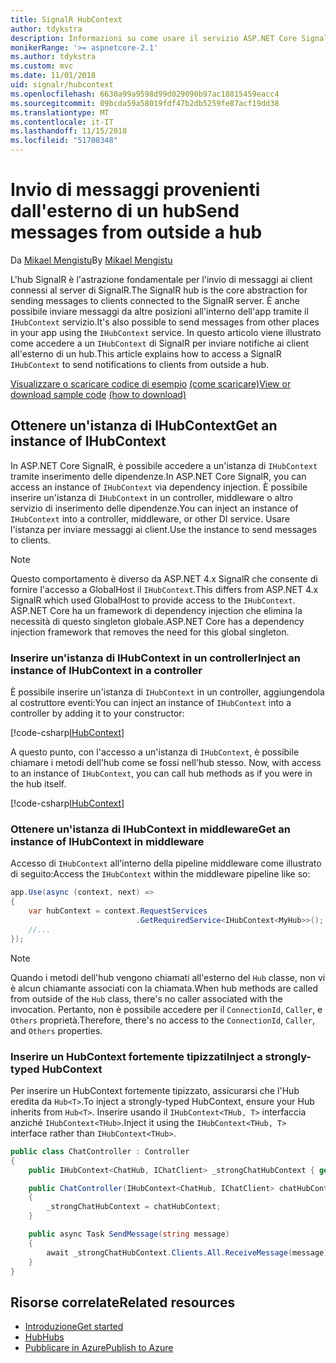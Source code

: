 ```yaml
---
title: SignalR HubContext
author: tdykstra
description: Informazioni su come usare il servizio ASP.NET Core SignalR HubContext per l'invio di notifiche ai client all'esterno di un hub.
monikerRange: '>= aspnetcore-2.1'
ms.author: tdykstra
ms.custom: mvc
ms.date: 11/01/2018
uid: signalr/hubcontext
ms.openlocfilehash: 6630a99a9598d99d029090b97ac18815459eacc4
ms.sourcegitcommit: 09bcda59a58019fdf47b2db5259fe87acf19dd38
ms.translationtype: MT
ms.contentlocale: it-IT
ms.lasthandoff: 11/15/2018
ms.locfileid: "51708348"
---
```

# <a name="send-messages-from-outside-a-hub"></a><span data-ttu-id="31365-103">Invio di messaggi provenienti dall'esterno di un hub</span><span class="sxs-lookup"><span data-stu-id="31365-103">Send messages from outside a hub</span></span>

<span data-ttu-id="31365-104">Da [Mikael Mengistu](https://twitter.com/MikaelM_12)</span><span class="sxs-lookup"><span data-stu-id="31365-104">By [Mikael Mengistu](https://twitter.com/MikaelM_12)</span></span>

<span data-ttu-id="31365-105">L'hub SignalR è l'astrazione fondamentale per l'invio di messaggi ai client connessi al server di SignalR.</span><span class="sxs-lookup"><span data-stu-id="31365-105">The SignalR hub is the core abstraction for sending messages to clients connected to the SignalR server.</span></span> <span data-ttu-id="31365-106">È anche possibile inviare messaggi da altre posizioni all'interno dell'app tramite il `IHubContext` servizio.</span><span class="sxs-lookup"><span data-stu-id="31365-106">It's also possible to send messages from other places in your app using the `IHubContext` service.</span></span> <span data-ttu-id="31365-107">In questo articolo viene illustrato come accedere a un `IHubContext` di SignalR per inviare notifiche ai client all'esterno di un hub.</span><span class="sxs-lookup"><span data-stu-id="31365-107">This article explains how to access a SignalR `IHubContext` to send notifications to clients from outside a hub.</span></span>

<span data-ttu-id="31365-108">[Visualizzare o scaricare codice di esempio](https://github.com/aspnet/Docs/tree/master/aspnetcore/signalr/hubcontext/sample/) [(come scaricare)](xref:index#how-to-download-a-sample)</span><span class="sxs-lookup"><span data-stu-id="31365-108">[View or download sample code](https://github.com/aspnet/Docs/tree/master/aspnetcore/signalr/hubcontext/sample/) [(how to download)](xref:index#how-to-download-a-sample)</span></span>

## <a name="get-an-instance-of-ihubcontext"></a><span data-ttu-id="31365-109">Ottenere un'istanza di IHubContext</span><span class="sxs-lookup"><span data-stu-id="31365-109">Get an instance of IHubContext</span></span>

<span data-ttu-id="31365-110">In ASP.NET Core SignalR, è possibile accedere a un'istanza di `IHubContext` tramite inserimento delle dipendenze.</span><span class="sxs-lookup"><span data-stu-id="31365-110">In ASP.NET Core SignalR, you can access an instance of `IHubContext` via dependency injection.</span></span> <span data-ttu-id="31365-111">È possibile inserire un'istanza di `IHubContext` in un controller, middleware o altro servizio di inserimento delle dipendenze.</span><span class="sxs-lookup"><span data-stu-id="31365-111">You can inject an instance of `IHubContext` into a controller, middleware, or other DI service.</span></span> <span data-ttu-id="31365-112">Usare l'istanza per inviare messaggi ai client.</span><span class="sxs-lookup"><span data-stu-id="31365-112">Use the instance to send messages to clients.</span></span>

> [!NOTE]
> <span data-ttu-id="31365-113">Questo comportamento è diverso da ASP.NET 4.x SignalR che consente di fornire l'accesso a GlobalHost il `IHubContext`.</span><span class="sxs-lookup"><span data-stu-id="31365-113">This differs from ASP.NET 4.x SignalR which used GlobalHost to provide access to the `IHubContext`.</span></span> <span data-ttu-id="31365-114">ASP.NET Core ha un framework di dependency injection che elimina la necessità di questo singleton globale.</span><span class="sxs-lookup"><span data-stu-id="31365-114">ASP.NET Core has a dependency injection framework that removes the need for this global singleton.</span></span>

### <a name="inject-an-instance-of-ihubcontext-in-a-controller"></a><span data-ttu-id="31365-115">Inserire un'istanza di IHubContext in un controller</span><span class="sxs-lookup"><span data-stu-id="31365-115">Inject an instance of IHubContext in a controller</span></span>

<span data-ttu-id="31365-116">È possibile inserire un'istanza di `IHubContext` in un controller, aggiungendola al costruttore eventi:</span><span class="sxs-lookup"><span data-stu-id="31365-116">You can inject an instance of `IHubContext` into a controller by adding it to your constructor:</span></span>

[!code-csharp[IHubContext](hubcontext/sample/Controllers/HomeController.cs?range=12-19,57)]

<span data-ttu-id="31365-117">A questo punto, con l'accesso a un'istanza di `IHubContext`, è possibile chiamare i metodi dell'hub come se fossi nell'hub stesso.
</span><span class="sxs-lookup"><span data-stu-id="31365-117">Now, with access to an instance of `IHubContext`, you can call hub methods as if you were in the hub itself.</span></span>

[!code-csharp[IHubContext](hubcontext/sample/Controllers/HomeController.cs?range=21-25)]

### <a name="get-an-instance-of-ihubcontext-in-middleware"></a><span data-ttu-id="31365-118">Ottenere un'istanza di IHubContext in middleware</span><span class="sxs-lookup"><span data-stu-id="31365-118">Get an instance of IHubContext in middleware</span></span>

<span data-ttu-id="31365-119">Accesso di `IHubContext` all'interno della pipeline middleware come illustrato di seguito:</span><span class="sxs-lookup"><span data-stu-id="31365-119">Access the `IHubContext` within the middleware pipeline like so:</span></span>

```csharp
app.Use(async (context, next) =>
{
    var hubContext = context.RequestServices
                            .GetRequiredService<IHubContext<MyHub>>();
    //...
});
```

> [!NOTE]
> <span data-ttu-id="31365-120">Quando i metodi dell'hub vengono chiamati all'esterno del `Hub` classe, non vi è alcun chiamante associati con la chiamata.</span><span class="sxs-lookup"><span data-stu-id="31365-120">When hub methods are called from outside of the `Hub` class, there's no caller associated with the invocation.</span></span> <span data-ttu-id="31365-121">Pertanto, non è possibile accedere per il `ConnectionId`, `Caller`, e `Others` proprietà.</span><span class="sxs-lookup"><span data-stu-id="31365-121">Therefore, there's no access to the `ConnectionId`, `Caller`, and `Others` properties.</span></span>

### <a name="inject-a-strongly-typed-hubcontext"></a><span data-ttu-id="31365-122">Inserire un HubContext fortemente tipizzati</span><span class="sxs-lookup"><span data-stu-id="31365-122">Inject a strongly-typed HubContext</span></span>

<span data-ttu-id="31365-123">Per inserire un HubContext fortemente tipizzato, assicurarsi che l'Hub eredita da `Hub<T>`.</span><span class="sxs-lookup"><span data-stu-id="31365-123">To inject a strongly-typed HubContext, ensure your Hub inherits from `Hub<T>`.</span></span> <span data-ttu-id="31365-124">Inserire usando il `IHubContext<THub, T>` interfaccia anziché `IHubContext<THub>`.</span><span class="sxs-lookup"><span data-stu-id="31365-124">Inject it using the `IHubContext<THub, T>` interface rather than `IHubContext<THub>`.</span></span>

```csharp
public class ChatController : Controller
{
    public IHubContext<ChatHub, IChatClient> _strongChatHubContext { get; }

    public ChatController(IHubContext<ChatHub, IChatClient> chatHubContext)
    {
        _strongChatHubContext = chatHubContext;
    }

    public async Task SendMessage(string message)
    {
        await _strongChatHubContext.Clients.All.ReceiveMessage(message);
    }
}
```

## <a name="related-resources"></a><span data-ttu-id="31365-125">Risorse correlate</span><span class="sxs-lookup"><span data-stu-id="31365-125">Related resources</span></span>

* [<span data-ttu-id="31365-126">Introduzione</span><span class="sxs-lookup"><span data-stu-id="31365-126">Get started</span></span>](xref:tutorials/signalr)
* [<span data-ttu-id="31365-127">Hub</span><span class="sxs-lookup"><span data-stu-id="31365-127">Hubs</span></span>](xref:signalr/hubs)
* [<span data-ttu-id="31365-128">Pubblicare in Azure</span><span class="sxs-lookup"><span data-stu-id="31365-128">Publish to Azure</span></span>](xref:signalr/publish-to-azure-web-app)
